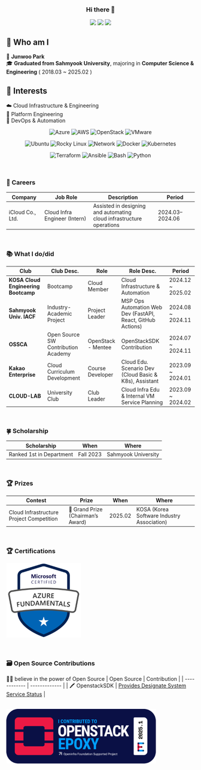 <div align=center> 

### Hi there 👋

<a href="mailto:junjunjun815@gmail.com"><img src="https://img.shields.io/badge/Gmail-EA4335?style=for-the-badge&logo=Gmail&logoColor=white&link=mailto:junjunjun815@gmail.com"/></a>
<a href="https://www.linkedin.com/in/junwoo-park-infra/" target="_blank"><img src="https://img.shields.io/badge/linkedin-0A66C2?style=for-the-badge&logo=Velog&logoColor=white"></a>
<a href="https://jooonu.tistory.com/" target="_blank"><img src="https://img.shields.io/badge/Velog-20C997?style=for-the-badge&logo=Velog&logoColor=white"></a>

</div>

## 👀 Who am I
📛 **Junwoo Park** <br/>
🎓 **Graduated from Sahmyook University**, majoring in **Computer Science & Engineering** ( 2018.03 ~ 2025.02 )<br/>

## 🌱 Interests
☁️ Cloud Infrastructure & Engineering<br/>
🚉 Platform Engineering<br/>
🔧 DevOps & Automation<br/>

<div align=center> 

![Azure](https://img.shields.io/badge/Azure-0078D4?style=for-the-badge&logo=microsoftazure&logoColor=white)
![AWS](https://img.shields.io/badge/AWS-232F3E?style=for-the-badge&logo=amazonwebservices&logoColor=white)
![OpenStack](https://img.shields.io/badge/OpenStack-ED1944?style=for-the-badge&logo=openstack&logoColor=white)
![VMware](https://img.shields.io/badge/VMware-607078?style=for-the-badge&logo=vmware&logoColor=white)


![Ubuntu](https://img.shields.io/badge/Ubuntu-E95420?style=for-the-badge&logo=ubuntu&logoColor=white)
![Rocky Linux](https://img.shields.io/badge/-Rocky%20Linux-%2310B981?style=for-the-badge&logo=rockylinux&logoColor=white)
![Network](https://img.shields.io/badge/network-000000?style=for-the-badge&logo=network&logoColor=white)
![Docker](https://img.shields.io/badge/Docker-2496ED?style=for-the-badge&logo=docker&logoColor=white)
![Kubernetes](https://img.shields.io/badge/Kubernetes-326CE5?style=for-the-badge&logo=kubernetes&logoColor=white)



![Terraform](https://img.shields.io/badge/Terraform-844FBA?style=for-the-badge&logo=terraform&logoColor=white)
![Ansible](https://img.shields.io/badge/Ansible-EE0000?style=for-the-badge&logo=ansible&logoColor=white)
![Bash](https://img.shields.io/badge/Bash-4EAA25?style=for-the-badge&logo=gnubash&logoColor=white)
![Python](https://img.shields.io/badge/Python-3776AB?style=for-the-badge&logo=python&logoColor=white)

</div>

<br/>

<!--
<div align=center> 

<img src="https://img.shields.io/badge/Docker-2496ED?style=for-the-badge&logo=Docker&logoColor=white"></a>
<img src="https://img.shields.io/badge/kubernetes-326CE5?style=for-the-badge&logo=kubernetes&logoColor=white"></a>
<img src="https://img.shields.io/badge/Jenkins-D24939?style=for-the-badge&logo=jenkins&logoColor=white"></a>
<img src="https://img.shields.io/badge/Terraform-844FBA?style=for-the-badge&logo=terraform&logoColor=white"></a>

<img src="https://img.shields.io/badge/AWS-232F3E?style=for-the-badge&logo=amazonwebservices&logoColor=white"></a>
<img src="https://img.shields.io/badge/network-000000?style=for-the-badge&logo=network&logoColor=white"></a>
<img src="https://img.shields.io/badge/linux-FCC624?style=for-the-badge&logo=linux&logoColor=white"></a>
<img src="https://img.shields.io/badge/OpenStack-ED1944?style=for-the-badge&logo=Openstack&logoColor=white"></a>


<img src="https://img.shields.io/badge/Node.js-339933?style=for-the-badge&logo=Node.js&logoColor=white"> </a>
<img src="https://img.shields.io/badge/Django-092E20?style=for-the-badge&logo=Django&logoColor=white"></a>
<img src="https://img.shields.io/badge/GitHub Actions-2088FF?style=for-the-badge&logo=githubactions&logoColor=white"></a>
-->

</div>

### 🏢 Careers

| Company          | Job Role                               | Description                                                          | Period              |
| ---------------- | -------------------------------------- | -------------------------------------------------------------------- | ------------------- |
| iCloud Co., Ltd. | Cloud Infra Engineer (Intern) | Assisted in designing and automating <br/> cloud infrastructure operations | 2024.03–2024.06 |


<br/>

### 📚 What I do/did

| Club                                | Club Desc.                          | Role               | Role Desc.                                                  | Period             |
| ----------------------------------- | ----------------------------------- | ------------------ | ----------------------------------------------------------- | ------------------ |
| **KOSA Cloud Engineering Bootcamp** | Bootcamp                            | Cloud Member       | Cloud Infrastructure & Automation                           | 2024.12 \~ 2025.02 |
| **Sahmyook Univ. IACF**             | Industry-Academic Project           | Project Leader     | MSP Ops Automation Web Dev (FastAPI, React, GitHub Actions) | 2024.08 \~ 2024.11 |
| **OSSCA**                           | Open Source SW Contribution Academy | OpenStack - Mentee | OpenStackSDK Contribution                                   | 2024.07 \~ 2024.11 |
| **Kakao Enterprise**                | Cloud Curriculum Development        | Course Developer   | Cloud Edu. Scenario Dev (Cloud Basic & K8s), Assistant      | 2023.09 \~ 2024.01 |
| **CLOUD-LAB**                       | University Club                     | Club Leader        | Cloud Infra Edu & Internal VM Service Planning              | 2023.09 \~ 2024.02 |


<br/>
 
### 🍀 Scholarship
| Scholarship           | When      | Where               |
| --------------------- | --------- | ------------------- |
| Ranked 1st in Department | Fall 2023 | Sahmyook University |


<br/>

### 🏆 Prizes
| Contest                                            | Prize                          | When    | Where                               |
| -------------------------------------------------- | ------------------------------ | ------- | ----------------------------------- |
| Cloud Infrastructure Project Competition | 🥇 Grand Prize <br/> (Chairman’s Award) | 2025.02 | KOSA (Korea Software Industry Association) |


<br/>

### 🏆 Certifications
<a href="https://learn.microsoft.com/api/credentials/share/en-us/JunwooPark-9062/BEA2F4AEA3C5EECE?sharingId=99B1FD91994907FF"><img width=200 src="./assets/azure_fundamental_badge.png"/></a>

<!--
<p align="center">
<a href="https://learn.microsoft.com/api/credentials/share/en-us/JunwooPark-9062/BEA2F4AEA3C5EECE?sharingId=99B1FD91994907FF"><img width=200 src="./assets/azure_fundamental_badge.png"/></a>
</p>
-->

<br/>

### 🗃️ Open Source Contributions
🙌🏻 believe in the power of Open Source
| Open Source | Contribution | 
| ------------ | ------------- | 
| 🖍️ OpenstackSDK | [Provides Designate System Service Status](https://review.opendev.org/c/openstack/openstacksdk/+/927854) | 

<!-- [![OpenStack Contributor](./assets/openstack_contributor_badge.png)](https://www.openstack.org/software/openstack-epoxy) -->

<br/>

<a href="https://www.openstack.org/software/openstack-epoxy">
  <img src="./assets/openstack_contributor_badge.png" alt="OpenStack Contributor" width="400"/>
</a>

<!--
**NOOJU/NOOJU** is a ✨ _special_ ✨ repository because its `README.md` (this file) appears on your GitHub profile.

Here are some ideas to get you started:

- 🔭 I’m currently working on ...
- 🌱 I’m currently learning ...
- 👯 I’m looking to collaborate on ...
- 🤔 I’m looking for help with ...
- 💬 Ask me about ...
- 📫 How to reach me: ...
- 😄 Pronouns: ...
- ⚡ Fun fact: ...
-->
